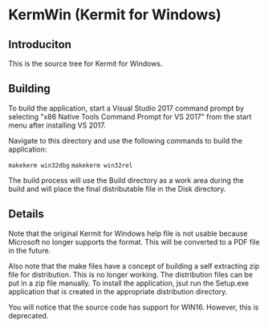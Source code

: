 # KermWin (Kermit for Windows)

## Introduciton

This is the source tree for Kermit for Windows.

## Building

To build the application, start a Visual Studio 2017
command prompt by selecting "x86 Native Tools Command Prompt for VS 2017"
from the start menu after installing VS 2017.

Navigate to this directory and use the following
commands to build the application:

`makekerm win32dbg`
`makekerm win32rel`

The build process will use the Build directory as a work
area during the build and will place the final distributable
file in the Disk directory.

## Details

Note that the original Kermit for Windows help file is
not usable because Microsoft no longer supports the format.
This will be converted to a PDF file in the future.

Also note that the make files have a concept of building
a self extracting zip file for distribution. This is
no longer working. The distribution files can be put in a
zip file manually. To install the application, jsut
run the Setup.exe application that is created in the
appropriate distribution directory.

You will notice that the source code has support for WIN16.
However, this is deprecated.
